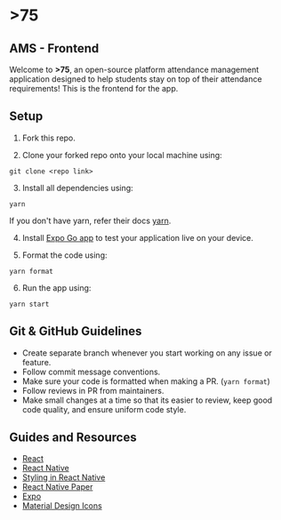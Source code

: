 # >75

## AMS - Frontend

Welcome to **>75**, an open-source platform attendance management application designed to help students stay on top of their attendance requirements! This is the frontend for the app.

## Setup

1. Fork this repo.

2. Clone your forked repo onto your local machine using:

```
git clone <repo link>
```

3. Install all dependencies using:

```
yarn
```

If you don't have yarn, refer their docs [yarn](https://yarnpkg.com/).

4. Install [Expo Go app](https://expo.dev/client) to test your application live on your device.

5. Format the code using:

```
yarn format
```

6. Run the app using:

```
yarn start
```

## Git & GitHub Guidelines

-   Create separate branch whenever you start working on any issue or feature.
-   Follow commit message conventions.
-   Make sure your code is formatted when making a PR. (`yarn format`)
-   Follow reviews in PR from maintainers.
-   Make small changes at a time so that its easier to review, keep good code quality, and ensure uniform code style.

## Guides and Resources

-   [React](https://react.dev/learn)
-   [React Native](https://reactnative.dev/)
-   [Styling in React Native](https://reactnative.dev/docs/style)
-   [React Native Paper](https://callstack.github.io/react-native-paper/)
-   [Expo](https://docs.expo.dev/)
-   [Material Design Icons](https://pictogrammers.com/library/mdi/)
